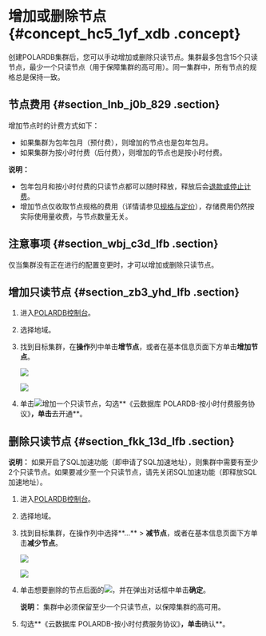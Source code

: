 # 增加或删除节点 {#concept_hc5_1yf_xdb .concept}

创建POLARDB集群后，您可以手动增加或删除只读节点。集群最多包含15个只读节点，最少一个只读节点（用于保障集群的高可用）。同一集群中，所有节点的规格总是保持一致。

## 节点费用 {#section_lnb_j0b_829 .section}

增加节点时的计费方式如下：

-   如果集群为包年包月（预付费），则增加的节点也是包年包月。
-   如果集群为按小时付费（后付费），则增加的节点也是按小时付费。

**说明：** 

-   包年包月和按小时付费的只读节点都可以随时释放，释放后会[退款或停止计费](../cn.zh-CN/产品简介/变更配置费用说明.md#)。
-   增加节点仅收取节点规格的费用（详情请参见[规格与定价](../cn.zh-CN/产品简介/规格与定价.md#)），存储费用仍然按实际使用量收费，与节点数量无关。

## 注意事项 {#section_wbj_c3d_lfb .section}

仅当集群没有正在进行的配置变更时，才可以增加或删除只读节点。

## 增加只读节点 {#section_zb3_yhd_lfb .section}

1.  进入[POLARDB控制台](https://polardb.console.aliyun.com/)。
2.  选择地域。
3.  找到目标集群，在**操作**列中单击**增节点**，或者在基本信息页面下方单击**增加节点**。

    ![](http://static-aliyun-doc.oss-cn-hangzhou.aliyuncs.com/assets/img/13773/155866174634661_zh-CN.png)

    ![](http://static-aliyun-doc.oss-cn-hangzhou.aliyuncs.com/assets/img/13773/155866174613618_zh-CN.png)

4.  单击![](http://static-aliyun-doc.oss-cn-hangzhou.aliyuncs.com/assets/img/13773/15586617463597_zh-CN.jpg)增加一个只读节点，勾选**《云数据库 POLARDB-按小时付费服务协议》**，单击**去开通**。

## 删除只读节点 {#section_fkk_13d_lfb .section}

**说明：** 如果开启了SQL加速功能（即申请了SQL加速地址），则集群中需要有至少2个只读节点。如果要减少至一个只读节点，请先关闭SQL加速功能（即释放SQL加速地址）。

1.  进入[POLARDB控制台](https://polardb.console.aliyun.com/)。
2.  选择地域。
3.  找到目标集群，在操作列中选择**…** \> **减节点**，或者在基本信息页面下方单击**减少节点**。

    ![](http://static-aliyun-doc.oss-cn-hangzhou.aliyuncs.com/assets/img/13773/155866174634666_zh-CN.png)

    ![](http://static-aliyun-doc.oss-cn-hangzhou.aliyuncs.com/assets/img/13773/155866174613619_zh-CN.png)

4.  单击想要删除的节点后面的![](http://static-aliyun-doc.oss-cn-hangzhou.aliyuncs.com/assets/img/13773/15586617463601_zh-CN.png)，并在弹出对话框中单击**确定**。

    **说明：** 集群中必须保留至少一个只读节点，以保障集群的高可用。

5.  勾选**《云数据库 POLARDB-按小时付费服务协议》**，单击**确认**。

